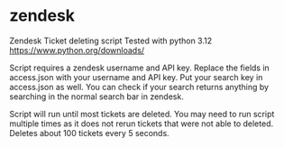 # zendesk
Zendesk Ticket deleting script
Tested with python 3.12 https://www.python.org/downloads/

Script requires a zendesk username and API key. Replace the fields in access.json with your username and API key. 
Put your search key in access.json as well. You can check if your search returns anything by searching in the normal search bar in zendesk. 

Script will run until most tickets are deleted. You may need to run script multiple times as it does not rerun tickets that were not able to deleted. Deletes about 100 tickets every 5 seconds. 
